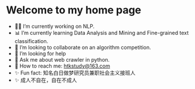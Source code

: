# Welcome to my home page

- 👨‍💻 I’m currently working on NLP.
- 📊 I’m currently learning Data Analysis and Mining and Fine-grained text classification.
- 👯 I’m looking to collaborate on an algorithm competition.
- 💁 I’m looking for help
- 💬 Ask me about web crawler in python.
- 📧 How to reach me: [htkstudy@163.com](https://mail.163.com/)
- ✨ Fun fact: 知名白日做梦研究员兼职社会主义接班人
- ✨ 成人不自在，自在不成人

